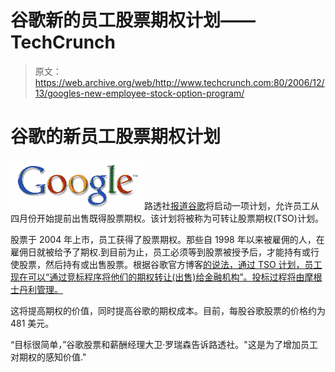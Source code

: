 # 谷歌新的员工股票期权计划——TechCrunch

> 原文：<https://web.archive.org/web/http://www.techcrunch.com:80/2006/12/13/googles-new-employee-stock-option-program/>

# 谷歌的新员工股票期权计划

[![](img/ccad961a7a67294515fa7eecdd006714.png)](https://web.archive.org/web/20220628230136/http://www.google.com/) 路透社[报道](https://web.archive.org/web/20220628230136/http://today.reuters.com/news/articleinvesting.aspx?type=newIssuesNews&storyID=2006-12-13T013249Z_01_N12381471_RTRIDST_0_GOOGLE-OPTIONS-UPDATE-1.XML)[谷歌](https://web.archive.org/web/20220628230136/http://www.google.com/)将启动一项计划，允许员工从四月份开始提前出售既得股票期权。该计划将被称为可转让股票期权(TSO)计划。

股票于 2004 年上市，员工获得了股票期权。那些自 1998 年以来被雇佣的人，在雇佣日就被给予了期权.到目前为止，员工必须等到股票被授予后，才能持有或行使股票，然后持有或出售股票。根据谷歌官方博客[的说法，通过 TSO 计划，员工现在可以“通过竞标程序将他们的期权转让(出售)给金融机构”。投标过程将由摩根士丹利管理。](https://web.archive.org/web/20220628230136/http://googleblog.blogspot.com/2006/12/about-transferable-stock-options.html)

这将提高期权的价值，同时提高谷歌的期权成本。目前，每股谷歌股票的价格约为 481 美元。

“目标很简单，”谷歌股票和薪酬经理大卫·罗瑞森告诉路透社。"这是为了增加员工对期权的感知价值."